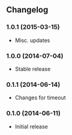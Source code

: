 ## Changelog

### 1.0.1 (2015-03-15)

* Misc. updates

### 1.0.0 (2014-07-04)

* Stable release

### 0.1.1 (2014-06-14)

* Changes for timeout

### 0.1.0 (2014-06-11)

* Initial release